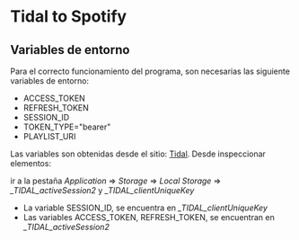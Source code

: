 # Tidal to Spotify

## Variables de entorno
Para el correcto funcionamiento del programa, son necesarias las siguiente variables de entorno:
*   ACCESS_TOKEN
*   REFRESH_TOKEN
*   SESSION_ID
*   TOKEN_TYPE="bearer"
*   PLAYLIST_URI

Las variables son obtenidas desde el sitio: [Tidal](https://listen.tidal.com/). Desde inspeccionar elementos:
    
ir a la pestaña *Application* => *Storage* => *Local Storage* => *_TIDAL_activeSession2* y *_TIDAL_clientUniqueKey*

* La variable SESSION_ID, se encuentra en *_TIDAL_clientUniqueKey*
* Las variables ACCESS_TOKEN, REFRESH_TOKEN, se encuentran en *_TIDAL_activeSession2*
